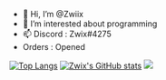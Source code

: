 - 👋 Hi, I’m @Zwiix
- 👀 I’m interested about programming
- 📫 Discord : Zwix#4275
- Orders : Opened



[![Top Langs](https://github-readme-stats.vercel.app/api?username=Zwix-dev&theme=algolia&show_icons=true)](https://github.com/Zwix-dev)
[![Zwix's GitHub stats](https://github-readme-stats.vercel.app/api/top-langs?username=Zwix-dev&hide=html,scss,stylus,blade,jupyter%20notebook,python,css,shell,batchfile,dockerfile,typescript&theme=algolia&show_icons=true)](https://github.com/Zwix-dev)
![](https://api.visitorbadge.io/api/VisitorHit?user=Zwiixf&repo=github-visitors-badge&countColor=0047AB)
<!---
Zwiix/Zwiix is a ✨ special ✨ repository because its `README.md` (this file) appears on your GitHub profile.
You can click the Preview link to take a look at your changes.
--->
